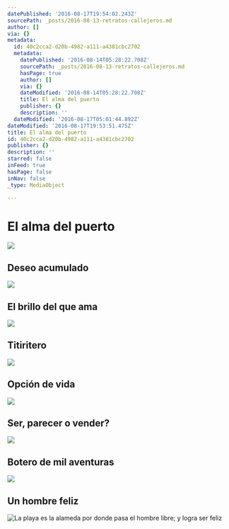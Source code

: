 ```yaml
---
datePublished: '2016-08-17T19:54:02.243Z'
sourcePath: _posts/2016-08-13-retratos-callejeros.md
author: []
via: {}
metadata:
  id: 40c2cca2-d20b-4982-a111-a4381cbc2702
  metadata:
    datePublished: '2016-08-14T05:28:22.708Z'
    sourcePath: _posts/2016-08-13-retratos-callejeros.md
    hasPage: true
    author: []
    via: {}
    dateModified: '2016-08-14T05:28:22.708Z'
    title: El alma del puerto
    publisher: {}
    description: ''
  dateModified: '2016-08-17T05:01:44.892Z'
dateModified: '2016-08-17T19:53:51.475Z'
title: El alma del puerto
id: 40c2cca2-d20b-4982-a111-a4381cbc2702
publisher: {}
description: ''
starred: false
inFeed: true
hasPage: false
inNav: false
_type: MediaObject

---
```

# El alma del puerto
![](https://the-grid-user-content.s3-us-west-2.amazonaws.com/47b974c8-bfd6-44eb-a31c-5297e858b1ca.jpg)

## Deseo acumulado
![](https://the-grid-user-content.s3-us-west-2.amazonaws.com/47b974c8-bfd6-44eb-a31c-5297e858b1ca.jpg)

## El brillo del que ama
![](https://the-grid-user-content.s3-us-west-2.amazonaws.com/cf0d8271-51f7-4546-888d-42da27535c83.jpg)

## Titiritero
![](https://the-grid-user-content.s3-us-west-2.amazonaws.com/a7310c63-c47b-45a1-be24-610426804269.jpg)

## Opción de vida
![](https://the-grid-user-content.s3-us-west-2.amazonaws.com/e56805c0-1f4d-4564-87bf-566a47ec9919.jpg)

## Ser, parecer o vender?
![](https://the-grid-user-content.s3-us-west-2.amazonaws.com/392ff4e6-5948-4e2f-97c0-11dd761e8887.jpg)

## Botero de mil aventuras
![](https://the-grid-user-content.s3-us-west-2.amazonaws.com/b9c1592a-619e-49d4-82ff-b608beab335f.jpg)

## Un hombre feliz
![La playa es la alameda por donde pasa el hombre libre; y logra ser feliz](https://the-grid-user-content.s3-us-west-2.amazonaws.com/a90a5228-7ab4-40a5-bab7-df5114cca3d2.jpg)